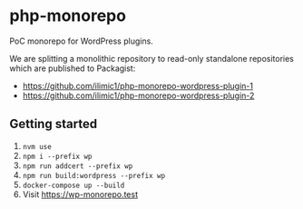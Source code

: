 # php-monorepo

PoC monorepo for WordPress plugins.

We are splitting a monolithic repository to read-only standalone repositories which are published to Packagist:

- https://github.com/ilimic1/php-monorepo-wordpress-plugin-1
- https://github.com/ilimic1/php-monorepo-wordpress-plugin-2

## Getting started

1. `nvm use`
2. `npm i --prefix wp`
3. `npm run addcert --prefix wp`
4. `npm run build:wordpress --prefix wp`
5. `docker-compose up --build`
6. Visit https://wp-monorepo.test
